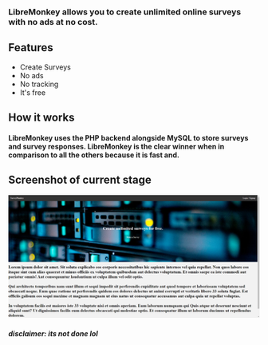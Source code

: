 ### LibreMonkey allows you to create unlimited online surveys with no ads at no cost.
## Features
- Create Surveys
- No ads
- No tracking
- It's free


## How it works
#### LibreMonkey uses the PHP backend alongside MySQL to store surveys and survey responses. LibreMonkey is the clear winner when in comparison to all the others because it is fast and.

## Screenshot of current stage
![](/images/currentstage.png)
##### disclaimer: its not done lol

